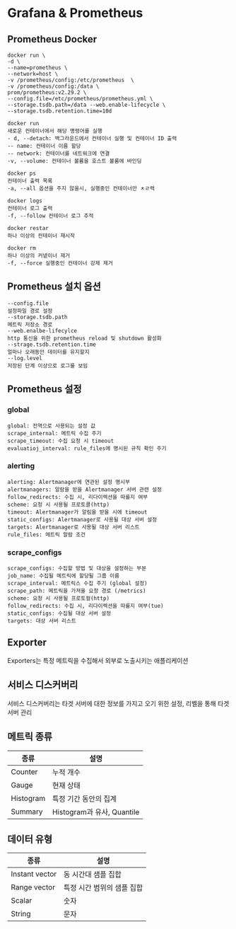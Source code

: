 # Grafana & Prometheus

## Prometheus Docker

```
docker run \
-d \
--name=prometheus \
--network=host \
-v /prometheus/config:/etc/prometheus  \
-v /prometheus/config:/data \
prom/prometheus:v2.29.2 \
--config.file=/etc/prometheus/prometheus.yml \
--storage.tsdb.path=/data --web.enable-lifecycle \
--storage.tsdb.retention.time=10d
```

```
docker run
새로운 컨테이너에서 해당 명령어를 실행
- d, --detach: 백그라운드에서 컨테이너 실행 및 컨테이너 ID 출력
-- name: 컨테이너 이름 할당
-- network: 컨테이너를 네트워크에 연결
-v, --volume: 컨테이너 볼륨을 호스트 볼룸에 바인딩
```

```
docker ps
컨테이너 출력 목록
-a, --all 옵션을 주지 않을시, 실행중인 컨테이너만 ㅊㄹ력

docker logs
컨테이너 로그 출력
-f, --follow 컨테이너 로그 추적
```

```
docker restar
하나 이상의 컨테이너 재시작

docker rm
하나 이상의 커넽이너 제거
-f, --force 실행중인 컨테이너 강제 제거  

```

## Prometheus 설치 옵션

```
--config.file
설정파일 경로 설정
--storage.tsdb.path
메트릭 저장소 경로
--web.enalbe-lifecylce
http 통신을 위한 prometheus reload 및 shutdown 활성화
--strage.tsdb.retention.time
얼마나 오래동안 데이터를 유지할지
--log.level
저장된 단계 이상으로 로그를 보임
```

## Prometheus 설정

### global

````
global: 전역으로 사용되는 설정 값
scrape_internal: 메트릭 수집 주기
scrape_timeout: 수집 요청 시 timeout 
evaluatioj_interval: rule_files에 명시된 규칙 확인 주기
````

### alerting

````
alerting: Alertmanager에 연관된 설정 명시부
alertmanagers: 알람을 받을 Alertmanager 서버 관련 설정
follow_redirects: 수집 시, 리다이렉션을 따를지 여부
scheme: 요청 시 사용될 프로토콜(http)
timeout: Alertmanager가 알림을 받을 시에 timeout
static_configs: Alertmanager로 사용될 대상 서버 설정
targets: Alertmanager로 사용될 대상 서버 리스트
rule_files: 메트릭 알람 조건 
````

### scrape_configs

```
scrape_configs: 수집할 방법 및 대상을 설정하는 부분
job_name: 수집될 메트릭에 할당될 그룹 이름
scrape_interval: 메트릭스 수집 주기 (global 설정)
scrape_path: 메트릭을 가져올 요청 경로 (/metrics)
scheme: 요청 시 사용될 프로토컬(http)
follow_redirects: 수집 시, 리다이렉션을 따를지 여부(tue)
static_configs: 수집될 대상 서버 설정
targets: 대상 서버 리스트
```

## Exporter

Exporters는 특정 메트릭을 수집해서 외부로 노출시키는 애플리케이션

## 서비스 디스커버리

서비스 디스커버리는 타겟 서버에 대한 정보를 가지고 오기 위한 설정, 리벨을 통해 타겟 서버 관리

## 메트릭 종류

| 종류 | 설명 |
|---------|--|
| Counter | 누적 개수 |
| Gauge | 현재 상태 |
| Histogram | 특정 기간 동안의 집계 |
| Summary | Histogram과 유사, Quantile |


## 데이터 유형


| 종류 | 설명 |
|---------|--|
| Instant vector | 동 시간대 샘플 집합 |
| Range vector | 특정 시간 범위의 샘플 집합 |
| Scalar | 숫자 |
| String | 문자 |


